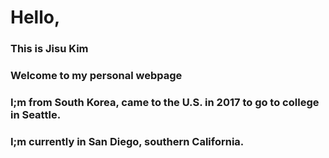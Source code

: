 # Hello,
### This is Jisu Kim
### Welcome to my personal webpage
### I;m from South Korea, came to the U.S. in 2017 to go to college in Seattle.
### I;m currently in San Diego, southern California.
